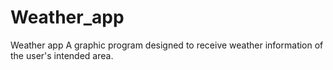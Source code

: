 # Weather_app
Weather app A graphic program designed to receive weather information of the user's intended area.
